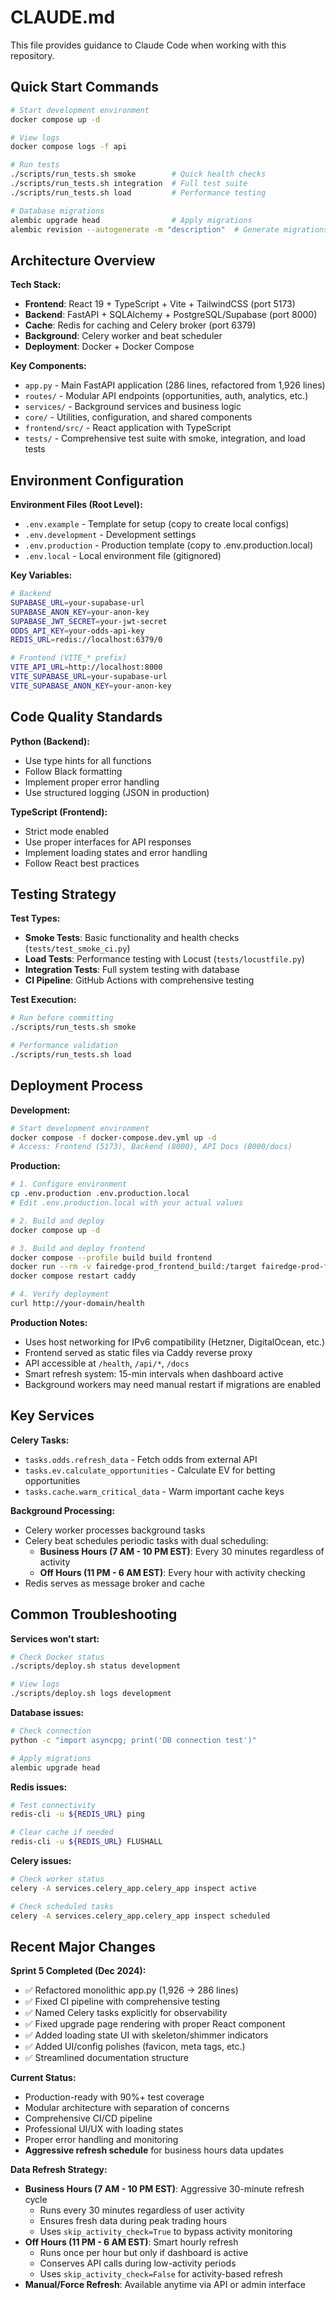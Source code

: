 # CLAUDE.md

This file provides guidance to Claude Code when working with this repository.

## Quick Start Commands

```bash
# Start development environment
docker compose up -d

# View logs
docker compose logs -f api

# Run tests
./scripts/run_tests.sh smoke        # Quick health checks
./scripts/run_tests.sh integration  # Full test suite
./scripts/run_tests.sh load         # Performance testing

# Database migrations
alembic upgrade head                # Apply migrations
alembic revision --autogenerate -m "description"  # Generate migrations
```

## Architecture Overview

**Tech Stack:**
- **Frontend**: React 19 + TypeScript + Vite + TailwindCSS (port 5173)
- **Backend**: FastAPI + SQLAlchemy + PostgreSQL/Supabase (port 8000)
- **Cache**: Redis for caching and Celery broker (port 6379)
- **Background**: Celery worker and beat scheduler
- **Deployment**: Docker + Docker Compose

**Key Components:**
- `app.py` - Main FastAPI application (286 lines, refactored from 1,926 lines)
- `routes/` - Modular API endpoints (opportunities, auth, analytics, etc.)
- `services/` - Background services and business logic
- `core/` - Utilities, configuration, and shared components
- `frontend/src/` - React application with TypeScript
- `tests/` - Comprehensive test suite with smoke, integration, and load tests

## Environment Configuration

**Environment Files (Root Level):**
- `.env.example` - Template for setup (copy to create local configs)
- `.env.development` - Development settings
- `.env.production` - Production template (copy to .env.production.local)
- `.env.local` - Local environment file (gitignored)

**Key Variables:**
```bash
# Backend
SUPABASE_URL=your-supabase-url
SUPABASE_ANON_KEY=your-anon-key
SUPABASE_JWT_SECRET=your-jwt-secret
ODDS_API_KEY=your-odds-api-key
REDIS_URL=redis://localhost:6379/0

# Frontend (VITE_* prefix)
VITE_API_URL=http://localhost:8000
VITE_SUPABASE_URL=your-supabase-url
VITE_SUPABASE_ANON_KEY=your-anon-key
```

## Code Quality Standards

**Python (Backend):**
- Use type hints for all functions
- Follow Black formatting
- Implement proper error handling
- Use structured logging (JSON in production)

**TypeScript (Frontend):**
- Strict mode enabled
- Use proper interfaces for API responses
- Implement loading states and error handling
- Follow React best practices

## Testing Strategy

**Test Types:**
- **Smoke Tests**: Basic functionality and health checks (`tests/test_smoke_ci.py`)
- **Load Tests**: Performance testing with Locust (`tests/locustfile.py`)
- **Integration Tests**: Full system testing with database
- **CI Pipeline**: GitHub Actions with comprehensive testing

**Test Execution:**
```bash
# Run before committing
./scripts/run_tests.sh smoke

# Performance validation
./scripts/run_tests.sh load
```

## Deployment Process

**Development:**
```bash
# Start development environment
docker compose -f docker-compose.dev.yml up -d
# Access: Frontend (5173), Backend (8000), API Docs (8000/docs)
```

**Production:**
```bash
# 1. Configure environment
cp .env.production .env.production.local
# Edit .env.production.local with your actual values

# 2. Build and deploy
docker compose up -d

# 3. Build and deploy frontend
docker compose --profile build build frontend
docker run --rm -v fairedge-prod_frontend_build:/target fairedge-prod-frontend sh -c "cp -r /usr/share/nginx/html/* /target/"
docker compose restart caddy

# 4. Verify deployment
curl http://your-domain/health
```

**Production Notes:**
- Uses host networking for IPv6 compatibility (Hetzner, DigitalOcean, etc.)
- Frontend served as static files via Caddy reverse proxy
- API accessible at `/health`, `/api/*`, `/docs`
- Smart refresh system: 15-min intervals when dashboard active
- Background workers may need manual restart if migrations are enabled

## Key Services

**Celery Tasks:**
- `tasks.odds.refresh_data` - Fetch odds from external API
- `tasks.ev.calculate_opportunities` - Calculate EV for betting opportunities
- `tasks.cache.warm_critical_data` - Warm important cache keys

**Background Processing:**
- Celery worker processes background tasks
- Celery beat schedules periodic tasks with dual scheduling:
  - **Business Hours (7 AM - 10 PM EST)**: Every 30 minutes regardless of activity
  - **Off Hours (11 PM - 6 AM EST)**: Every hour with activity checking
- Redis serves as message broker and cache

## Common Troubleshooting

**Services won't start:**
```bash
# Check Docker status
./scripts/deploy.sh status development

# View logs
./scripts/deploy.sh logs development
```

**Database issues:**
```bash
# Check connection
python -c "import asyncpg; print('DB connection test')"

# Apply migrations
alembic upgrade head
```

**Redis issues:**
```bash
# Test connectivity
redis-cli -u ${REDIS_URL} ping

# Clear cache if needed
redis-cli -u ${REDIS_URL} FLUSHALL
```

**Celery issues:**
```bash
# Check worker status
celery -A services.celery_app.celery_app inspect active

# Check scheduled tasks
celery -A services.celery_app.celery_app inspect scheduled
```

## Recent Major Changes

**Sprint 5 Completed (Dec 2024):**
- ✅ Refactored monolithic app.py (1,926 → 286 lines)
- ✅ Fixed CI pipeline with comprehensive testing
- ✅ Named Celery tasks explicitly for observability
- ✅ Fixed upgrade page rendering with proper React component
- ✅ Added loading state UI with skeleton/shimmer indicators
- ✅ Added UI/config polishes (favicon, meta tags, etc.)
- ✅ Streamlined documentation structure

**Current Status:**
- Production-ready with 90%+ test coverage
- Modular architecture with separation of concerns
- Comprehensive CI/CD pipeline
- Professional UI/UX with loading states
- Proper error handling and monitoring
- **Aggressive refresh schedule** for business hours data updates

**Data Refresh Strategy:**
- **Business Hours (7 AM - 10 PM EST)**: Aggressive 30-minute refresh cycle
  - Runs every 30 minutes regardless of user activity
  - Ensures fresh data during peak trading hours
  - Uses `skip_activity_check=True` to bypass activity monitoring
- **Off Hours (11 PM - 6 AM EST)**: Smart hourly refresh
  - Runs once per hour but only if dashboard is active
  - Conserves API calls during low-activity periods
  - Uses `skip_activity_check=False` for activity-based refresh
- **Manual/Force Refresh**: Available anytime via API or admin interface